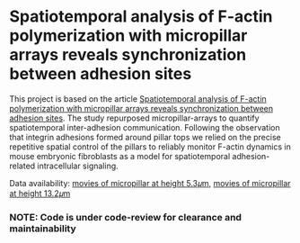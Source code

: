 # Spatiotemporal analysis of F-actin polymerization with micropillar arrays reveals synchronization between adhesion sites

This project is based on the article [Spatiotemporal analysis of F-actin polymerization with micropillar arrays reveals synchronization between adhesion sites](https://doi.org/10.1101/2024.06.22.600020). The study repurposed micropillar-arrays to quantify spatiotemporal inter-adhesion communication. Following the observation that integrin adhesions formed around pillar tops we relied on the precise repetitive spatial control of the pillars to reliably monitor F-actin dynamics in mouse embryonic fibroblasts as a model for spatiotemporal adhesion-related intracellular signaling.

Data availability: [movies of micropillar at height 5.3𝜇m](https://huggingface.co/datasets/saritholl95/Pillars_5.3/tree/main), [movies of micropillar at height 13.2𝜇m](https://huggingface.co/datasets/saritholl95/Pillars_13.2/tree/main)

### NOTE: Code is under code-review for clearance and maintainability
